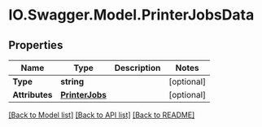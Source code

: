 # IO.Swagger.Model.PrinterJobsData
## Properties

Name | Type | Description | Notes
------------ | ------------- | ------------- | -------------
**Type** | **string** |  | [optional] 
**Attributes** | [**PrinterJobs**](PrinterJobs.md) |  | [optional] 

[[Back to Model list]](../README.md#documentation-for-models) [[Back to API list]](../README.md#documentation-for-api-endpoints) [[Back to README]](../README.md)

